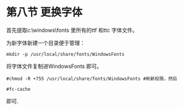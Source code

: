 # 第八节 更换字体

首先提取c:\windows\fonts 里所有的ttf 和ttc 字体文件。

为新字体新建一个目录便于管理：

`mkdir -p /usr/local/share/fonts/WindowsFonts`

将字体文件复制进WindowsFonts 即可。

`#chmod -R +755 /usr/local/share/fonts/WindowsFonts #刷新权限，然后`

`#fc-cache`

即可.
